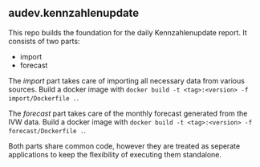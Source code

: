 ## audev.kennzahlenupdate

This repo builds the foundation for the daily Kennzahlenupdate report. 
It consists of two parts:

* import
* forecast

The _import_ part takes care of importing all necessary data from various 
sources. Build a docker image with 
``docker build -t <tag>:<version> -f import/Dockerfile .``.

The _forecast_ part takes care of the monthly forecast generated from the IVW 
data. Build a docker image with 
``docker build -t <tag>:<version> -f forecast/Dockerfile .``.

Both parts share common code, however they are treated as seperate applications 
to keep the flexibility of executing them standalone.  


